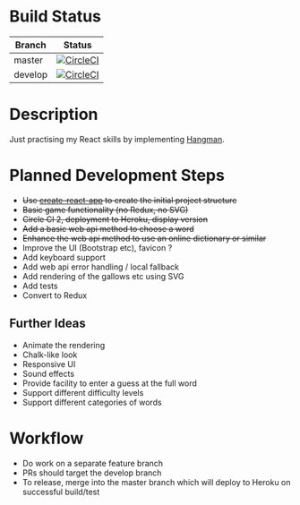 # Build Status

Branch  | Status
------  | ------
master  | [![CircleCI](https://circleci.com/gh/taylorjg/hangman/tree/master.svg?style=svg)](https://circleci.com/gh/taylorjg/hangman/tree/master)
develop | [![CircleCI](https://circleci.com/gh/taylorjg/hangman/tree/develop.svg?style=svg)](https://circleci.com/gh/taylorjg/hangman/tree/develop)

# Description

Just practising my React skills by implementing [Hangman](https://en.wikipedia.org/wiki/Hangman_(game)).

# Planned Development Steps

* ~~Use [create-react-app](https://github.com/facebookincubator/create-react-app) to create the initial project structure~~
* ~~Basic game functionality (no Redux, no SVG)~~
* ~~Circle CI 2, deployment to Heroku, display version~~
* ~~Add a basic web api method to choose a word~~
* ~~Enhance the web api method to use an online dictionary or similar~~
* Improve the UI (Bootstrap etc), favicon ?
* Add keyboard support
* Add web api error handling / local fallback
* Add rendering of the gallows etc using SVG
* Add tests
* Convert to Redux

## Further Ideas

* Animate the rendering
* Chalk-like look
* Responsive UI
* Sound effects
* Provide facility to enter a guess at the full word
* Support different difficulty levels
* Support different categories of words

# Workflow

* Do work on a separate feature branch
* PRs should target the develop branch
* To release, merge into the master branch which will deploy to Heroku on successful build/test
